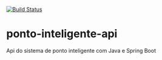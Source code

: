 
[![Build Status](https://travis-ci.org/jrpbjr/ponto-inteligente-api.svg?branch=master)](https://travis-ci.org/jrpbjr/ponto-inteligente-api)
# ponto-inteligente-api
Api do sistema de ponto inteligente com Java e Spring Boot
